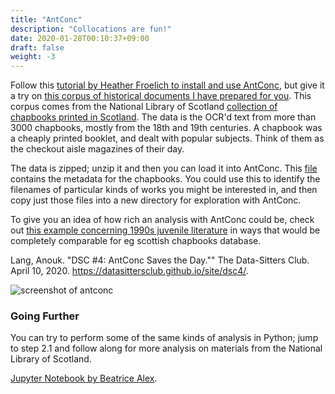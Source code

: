 ```yaml
---
title: "AntConc"
description: "Collocations are fun!"
date: 2020-01-28T00:10:37+09:00
draft: false
weight: -3
---
```


Follow this [tutorial by Heather Froelich to install and use AntConc](https://programminghistorian.org/en/lessons/corpus-analysis-with-antconc), but give it a try on [this corpus of historical documents I have prepared for you](/data/nls-text-chapbooks.zip). This corpus comes from the National Library of Scotland [collection of chapbooks printed in Scotland](https://data.nls.uk/data/digitised-collections/chapbooks-printed-in-scotland/). The data is the OCR'd text from more than 3000 chapbooks, mostly from the 18th and 19th centuries. A chapbook was a cheaply printed booklet, and dealt with popular subjects. Think of them as the checkout aisle magazines of their day.

The data is zipped; unzip it and then you can load it into AntConc. This [file](/data/chapbooks-inventory.csv) contains the metadata for the chapbooks. You could use this to identify the filenames of particular kinds of works you might be interested in, and then copy just those files into a new directory for exploration with AntConc.

To give you an idea of how rich an analysis with AntConc could be, check out [this example concerning 1990s juvenile literature](https://datasittersclub.github.io/site/dsc4/) in ways that would be completely comparable for eg scottish chapbooks database.

Lang, Anouk. "DSC #4: AntConc Saves the Day."" The Data-Sitters Club. April 10, 2020. https://datasittersclub.github.io/site/dsc4/.

![screenshot of antconc](https://programminghistorian.org/images/corpus-analysis-with-antconc/sorting-shot-1l1r.png)


### Going Further

You can try to perform some of the same kinds of analysis in Python; jump to step 2.1 and follow along for more analysis on materials from the National Library of Scotland.

[Jupyter Notebook by Beatrice Alex](https://htmlpreview.github.io/?https://github.com/bea-alex/DH-MSc-POStagging-lesson/blob/master/POStagging.html).
